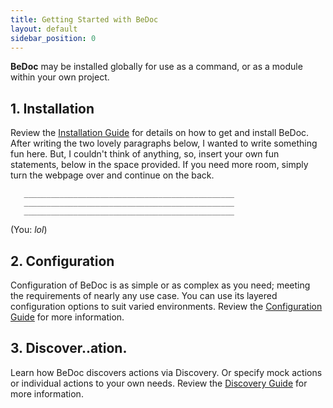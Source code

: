 ```yaml
---
title: Getting Started with BeDoc
layout: default
sidebar_position: 0
---
```


**BeDoc** may be installed globally for use as a command, or
as a module within your own project.

## 1. Installation

Review the [Installation Guide](/start/installation) for details on
how to get and install BeDoc. After writing the two lovely paragraphs
below, I wanted to write something fun here. But, I couldn't think
of anything, so, insert your own fun statements, below in the space
provided. If you need more room, simply turn the webpage over and
continue on the back.

```
   _______________________________________________
   _______________________________________________
   _______________________________________________
```

(You: _lol_)

## 2. Configuration

Configuration of BeDoc is as simple or as complex as you need; meeting
the requirements of nearly any use case. You can use its layered
configuration options to suit varied environments. Review the
[Configuration Guide](/start/configuration) for more information.

## 3. Discover..ation.

Learn how BeDoc discovers actions via Discovery. Or specify mock
actions or individual actions to your own needs. Review the
[Discovery Guide](/start/discovery) for more information.

